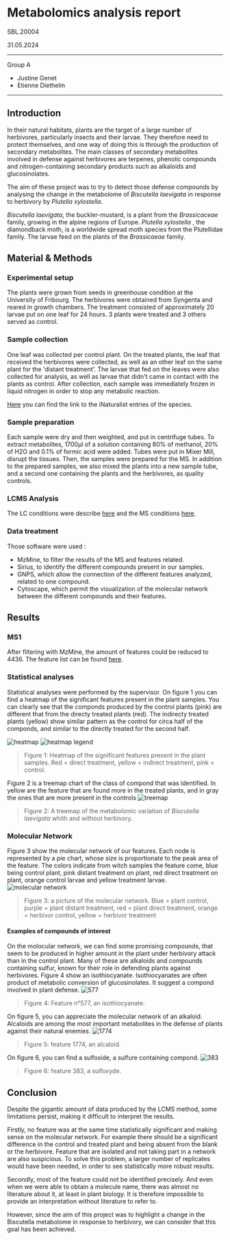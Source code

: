 # Metabolomics analysis report
SBL.20004

31.05.2024
___
Group A
-	Justine Genet
-	Etienne Diethelm
___
## Introduction
In their natural habitats, plants are the target of a large number of herbivores, particularly insects and their larvae. They therefore need to protect themselves, and one way of doing this is through the production of secondary metabolites. The main classes of secondary metabolites involved in defense against herbivores are terpenes, phenolic compounds and nitrogen-containing secondary products such as alkaloids and glucosinolates.

The aim of these project was to try to detect those defense compounds by analysing the change in the metabolome of _Biscutella laevigata_ in response to herbivory by _Plutella xylostella_. 

_Biscutella laevigata_, the buckler-mustard, is a plant from the _Brassicaceae_ family, growing in the alpine regions of Europe. _Plutella xylostella_ , the diamondback moth, is a worldwide spread moth species from the Plutellidae family. The larvae feed on the plants of the _Brassicaeae_ family. 

## Material & Methods
### Experimental setup
The plants were grown from seeds in greenhouse condition at the University of Fribourg. The herbivores were obtained from Syngenta and reared in growth chambers.
The treatment consisted of approximately 20 larvae put on one leaf for 24 hours. 3 plants were treated and 3 others served as control. 

### Sample collection
One leaf was collected per control plant. On the treated plants, the leaf that received the herbivores were collected, as well as an other leaf on the same plant for the 'distant treatment'. The larvae that fed on the leaves were also collected for analysis, as well as larvae that didn't came in contact with the plants as control.
After collection, each sample was immediately frozen in liquid nitrogen in order to stop any metabolic reaction.

[Here](https://github.com/commons-teaching/SBL.20004.2024/blob/main/docs/mapp_project_00050/mapp_batch_00109/report/observations-440472.csv) you can find the link to the iNaturalist entries of the species.
### Sample preparation

Each sample were dry and then weighted, and put in centrifuge tubes. To extract metabolites, 1700µl of a solution containing 80% of methanol, 20% of H2O and 0.1% of formic acid  were added. Tubes were put in Mixer Mill, disrupt the tissues. Then, the samples were prepared for the MS. In addition to the prepared samples, we also mixed the plants into a new sample tube, and a second one containing the plants and the herbivores, as quality controls.
### LCMS Analysis
The LC conditions were describe [here](https://github.com/commons-teaching/SBL.20004.2024/blob/main/lc_conditions.txt) and the MS conditions [here](https://github.com/commons-teaching/SBL.20004.2024/blob/main/ms_conditions.txt).

### Data treatment
Those software were used : 
* MzMine, to filter the results of the MS and features related.
* Sirius, to identify the different compounds present in our samples.
* GNPS, which allow the connection of the different features analyzed, related to one compound. 
* Cytoscape, which permit the visualization of the molecular network between the different compounds and their features.

## Results
### MS1
After filtering with MzMine, the amount of features could be reduced to 4436.  The feature list can be found [here](https://github.com/commons-teaching/SBL.20004.2024/blob/main/docs/mapp_project_00050/mapp_batch_00109/results/mzmine/mapp_batch_00109_quant.csv).

### Statistical analyses
Statistical analyses were performed by the supervisor. On figure 1 you can find a heatmap of the significant features present in the plant samples. You can clearly see that the componds produced by the control plants (pink) are different that from the directy treated plants (red). The indirecty treated plants (yellow) show similar pattern as the control for circa half of the componds, and similar to the directly treated for the second half. 

![heatmap](https://github.com/commons-teaching/SBL.20004.2024/blob/main/docs/mapp_project_00050/mapp_batch_00109/report/pictures/heatmap.png)
![heatmap legend](https://github.com/commons-teaching/SBL.20004.2024/blob/main/docs/mapp_project_00050/mapp_batch_00109/report/pictures/heatmap_legend.png)
> Figure 1: Heatmap of the significant features present in the plant samples. Red = direct treatment, yellow = indirect treatment, pink = control.

Figure 2 is a treemap chart of the class of compond that was identified. In yellow are the feature that are found more in the treated plants, and in gray the ones that are more present in the controls
![treemap](https://github.com/commons-teaching/SBL.20004.2024/blob/main/docs/mapp_project_00050/mapp_batch_00109/report/pictures/treemap.png)
> Figure 2: A treemap of the metabolomic variation of _Biscutella laevigata_ whith and without herbivory.


### Molecular Network
Figure 3 show the molecular network of our features. Each node is represented by a pie chart, whose size is proportionate to the peak area of the feature. The colors indicate from witch samples the feature come, blue being control plant, pink distant treatment on plant, red direct treatment on plant, orange control larvae and yellow treatment larvae.
![molecular network](https://github.com/commons-teaching/SBL.20004.2024/blob/main/docs/mapp_project_00050/mapp_batch_00109/report/pictures/molecular_network.png)
> Figure 3: a picture of the molecular network. Blue = plant control, purple = plant distant treatment, red = plant direct treatment, orange = herbivor control, yellow = herbivor treatment
#### Examples of compounds of interest
On the molocular network, we can find some promising compounds, that seem to be produced in higher amount in the plant under herbivory attack than in the control plant. Many of these are alkaloids and compounds containing sulfur, known for their role in defending plants against herbivores. 
Figure 4 show an isothiocyanate. Isothiocyanates are often product of metabolic conversion of glucosinolates. It suggest a compond involved in plant defense.
![577](https://github.com/commons-teaching/SBL.20004.2024/blob/main/docs/mapp_project_00050/mapp_batch_00109/report/pictures/577.png)
> Figure 4: Feature n°577, an isothiocyanate.

On figure 5, you can appreciate the molecular network of an alkaloid. Alcaloids are among the most important metabolites in the defense of plants against their natural enemies.
![1774](https://github.com/commons-teaching/SBL.20004.2024/blob/main/docs/mapp_project_00050/mapp_batch_00109/report/pictures/1774.png)
> Figure 5: feature 1774, an alcaloid.

On figure 6, you can find a sulfoxide, a sulfure containing compond.
![383](https://github.com/commons-teaching/SBL.20004.2024/blob/main/docs/mapp_project_00050/mapp_batch_00109/report/pictures/383.png)
> Figure 6: feature 383, a sulfoxyde.



## Conclusion
Despite the gigantic amount of data produced by the LCMS method, some limitations persist, making it difficult to interpret the results.

Firstly, no feature was at the same time statistically significant and making sense on the molecular network. For example there should be a significant difference in the control and treated plant and being absent from the blank or the herbivore. Feature that are isolated and not taking part in a network are also suspicious. To solve this problem, a larger number of replicates would have been needed, in order to see statistically more robust results.

Secondly, most of the feature could not be identified precisely. And even when we were able to obtain a molecule name, there was almost no literature about it, at least in plant biology. It is therefore impossible to provide an interpretation without literature to refer to.

However, since the aim of this project was to highlight a change in the Biscutella metabolome in response to herbivory, we can consider that this goal has been achieved. 
